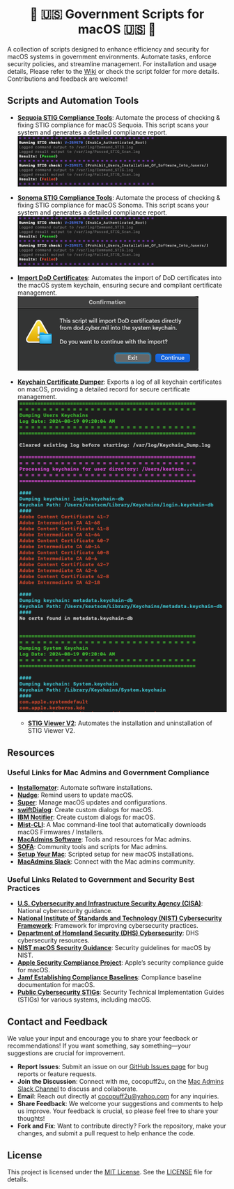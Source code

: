 <div align="center">

# 🍏 🇺🇸 Government Scripts for macOS  🇺🇸 🍏

</div>

A collection of scripts designed to enhance efficiency and security for macOS systems in government environments. Automate tasks, enforce security policies, and streamline management. For installation and usage details, Please refer to the [Wiki](https://github.com/cocopuff2u/MacOS_GOV_Scripts/wiki) or check the script folder for more details. Contributions and feedback are welcome!

## Scripts and Automation Tools

- **[Sequoia STIG Compliance Tools](https://github.com/cocopuff2u/MacOS_GOV_Scripts/blob/main/MacOS_Sequoia_STIG_Tools)**: Automate the process of checking & fixing STIG compliance for macOS Sequoia. This script scans your system and generates a detailed compliance report.
  <br>
  ![Sonoma STIG Checker](MacOS_Sequoia_STIG_Tools/images/Example_check_terminal_log.png)
  <br>


- **[Sonoma STIG Compliance Tools](https://github.com/cocopuff2u/MacOS_GOV_Scripts/blob/main/MacOS_Sonoma_STIG_Tools)**: Automate the process of checking & fixing STIG compliance for macOS Sonoma. This script scans your system and generates a detailed compliance report.
  <br>
  ![Sonoma STIG Checker](MacOS_Sonoma_STIG_Tools/images/Example_check_terminal_log.png)
  <br>

- **[Import DoD Certificates](https://github.com/cocopuff2u/MacOS_GOV_Scripts/blob/main/Keychain_And_Certificates_Scripts)**: Automates the import of DoD certificates into the macOS system keychain, ensuring secure and compliant certificate management.
  <br>
  ![Import DoD Certificates](Keychain_And_Certificates_Scripts/images/Example_Import_DoD.png)
  <br>

- **[Keychain Certificate Dumper](https://github.com/cocopuff2u/MacOS_GOV_Scripts/blob/main/Keychain_And_Certificates_Scripts)**: Exports a log of all keychain certificates on macOS, providing a detailed record for secure certificate management.
  <br>
  ![Keychain Certificate Dumper](Keychain_And_Certificates_Scripts/images/Example_Keychain_Dump.png)
  <br>

  - **[STIG Viewer V2](https://github.com/cocopuff2u/MacOS_GOV_Scripts/blob/main/STIG_Viewer_Scripts)**: Automates the installation and uninstallation of STIG Viewer V2.

## Resources

### Useful Links for Mac Admins and Government Compliance

- **[Installomator](https://github.com/Installomator/Installomator)**: Automate software installations.
- **[Nudge](https://github.com/macadmins/nudge)**: Remind users to update macOS.
- **[Super](https://github.com/Macjutsu/super)**: Manage macOS updates and configurations.
- **[swiftDialog](https://github.com/swiftDialog/swiftDialog)**: Create custom dialogs for macOS.
- **[IBM Notifier](https://github.com/IBM/mac-ibm-notifications)**: Create custom dialogs for macOS.
- **[Mist-CLI](https://github.com/ninxsoft/mist-cli)**: A Mac command-line tool that automatically downloads macOS Firmwares / Installers.
- **[MacAdmins Software](https://macadmins.software/)**: Tools and resources for Mac admins.
- **[SOFA](https://sofa.macadmins.io/)**: Community tools and scripts for Mac admins.
- **[Setup Your Mac](https://github.com/setup-your-mac/Setup-Your-Mac)**: Scripted setup for new macOS installations.
- **[MacAdmins Slack](https://macadmins.slack.com/)**: Connect with the Mac admins community.

### Useful Links Related to Government and Security Best Practices

- **[U.S. Cybersecurity and Infrastructure Security Agency (CISA)](https://www.cisa.gov)**: National cybersecurity guidance.
- **[National Institute of Standards and Technology (NIST) Cybersecurity Framework](https://www.nist.gov/cyberframework)**: Framework for improving cybersecurity practices.
- **[Department of Homeland Security (DHS) Cybersecurity](https://www.dhs.gov/cybersecurity)**: DHS cybersecurity resources.
- **[NIST macOS Security Guidance](https://github.com/usnistgov/macos_security)**: Security guidelines for macOS by NIST.
- **[Apple Security Compliance Project](https://support.apple.com/guide/certifications/macos-security-compliance-project-apc322685bb2/web)**: Apple’s security compliance guide for macOS.
- **[Jamf Establishing Compliance Baselines](https://trusted.jamf.com/docs/establishing-compliance-baselines)**: Compliance baseline documentation for macOS.
- **[Public Cybersecurity STIGs](https://public.cyber.mil/stigs/)**: Security Technical Implementation Guides (STIGs) for various systems, including macOS.

## Contact and Feedback

We value your input and encourage you to share your feedback or recommendations! If you want something, say something—your suggestions are crucial for improvement.

- **Report Issues**: Submit an issue on our [GitHub Issues page](https://github.com/cocopuff2u/MacOS_GOV_Scripts/issues) for bug reports or feature requests.
- **Join the Discussion**: Connect with me, cocopuff2u, on the [Mac Admins Slack Channel](https://join.slack.com/t/macadmins/shared_invite/zt-2o5811yhx-q5MNLrFG1VoHRusXLgZwsw) to discuss and collaborate.
- **Email**: Reach out directly at [cocopuff2u@yahoo.com](mailto:cocopuff2u@yahoo.com) for any inquiries.
- **Share Feedback**: We welcome your suggestions and comments to help us improve. Your feedback is crucial, so please feel free to share your thoughts!
- **Fork and Fix**: Want to contribute directly? Fork the repository, make your changes, and submit a pull request to help enhance the code.

## License

This project is licensed under the [MIT License](https://opensource.org/licenses/MIT). See the [LICENSE](https://github.com/cocopuff2u/MacOS_GOV_Scripts/blob/main/LICENSE) file for details.
